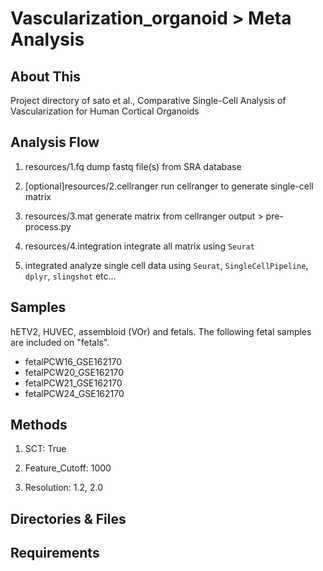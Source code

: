 # Vascularization_organoid > Meta Analysis

## About This

Project directory of
sato et al., Comparative Single-Cell Analysis of Vascularization for Human Cortical Organoids

## Analysis Flow

1. resources/1.fq
   dump fastq file(s) from SRA database

2. [optional]resources/2.cellranger
   run cellranger to generate single-cell matrix

3. resources/3.mat
   generate matrix from cellranger output > pre-process.py

4. resources/4.integration
   integrate all matrix using `Seurat`

5. integrated
   analyze single cell data using `Seurat`, `SingleCellPipeline`, `dplyr`, `slingshot` etc...

## Samples

hETV2, HUVEC, assembloid (VOr) and fetals.
The following fetal samples are included on "fetals".

- fetalPCW16_GSE162170
- fetalPCW20_GSE162170
- fetalPCW21_GSE162170
- fetalPCW24_GSE162170

## Methods

1. SCT: True

2. Feature_Cutoff: 1000

3. Resolution: 1.2, 2.0

## Directories & Files

## Requirements
